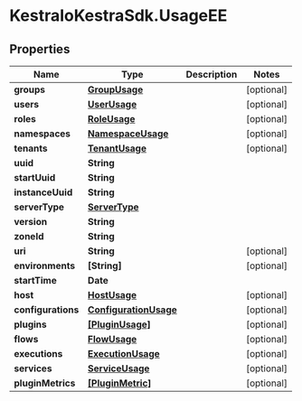 # KestraIoKestraSdk.UsageEE

## Properties

Name | Type | Description | Notes
------------ | ------------- | ------------- | -------------
**groups** | [**GroupUsage**](GroupUsage.md) |  | [optional] 
**users** | [**UserUsage**](UserUsage.md) |  | [optional] 
**roles** | [**RoleUsage**](RoleUsage.md) |  | [optional] 
**namespaces** | [**NamespaceUsage**](NamespaceUsage.md) |  | [optional] 
**tenants** | [**TenantUsage**](TenantUsage.md) |  | [optional] 
**uuid** | **String** |  | 
**startUuid** | **String** |  | 
**instanceUuid** | **String** |  | 
**serverType** | [**ServerType**](ServerType.md) |  | 
**version** | **String** |  | 
**zoneId** | **String** |  | 
**uri** | **String** |  | [optional] 
**environments** | **[String]** |  | [optional] 
**startTime** | **Date** |  | 
**host** | [**HostUsage**](HostUsage.md) |  | [optional] 
**configurations** | [**ConfigurationUsage**](ConfigurationUsage.md) |  | [optional] 
**plugins** | [**[PluginUsage]**](PluginUsage.md) |  | [optional] 
**flows** | [**FlowUsage**](FlowUsage.md) |  | [optional] 
**executions** | [**ExecutionUsage**](ExecutionUsage.md) |  | [optional] 
**services** | [**ServiceUsage**](ServiceUsage.md) |  | [optional] 
**pluginMetrics** | [**[PluginMetric]**](PluginMetric.md) |  | [optional] 


